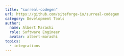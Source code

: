 ```yaml
---
title: "surreal-codegen"
url: https://github.com/siteforge-io/surreal-codegen
category: Development Tools
author:
  name: Albert Marashi
  role: Software Engineer
  avatar: albert-marashi
topics:
  - integrations
---
```


